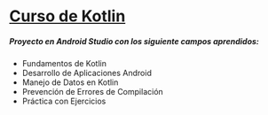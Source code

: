# [Curso de Kotlin](https://openwebinars.net/academia/aprende/kotlin-para-android/)

##### Proyecto en Android Studio con los siguiente campos aprendidos:
- Fundamentos de Kotlin
- Desarrollo de Aplicaciones Android
- Manejo de Datos en Kotlin
- Prevención de Errores de Compilación
- Práctica con Ejercicios

